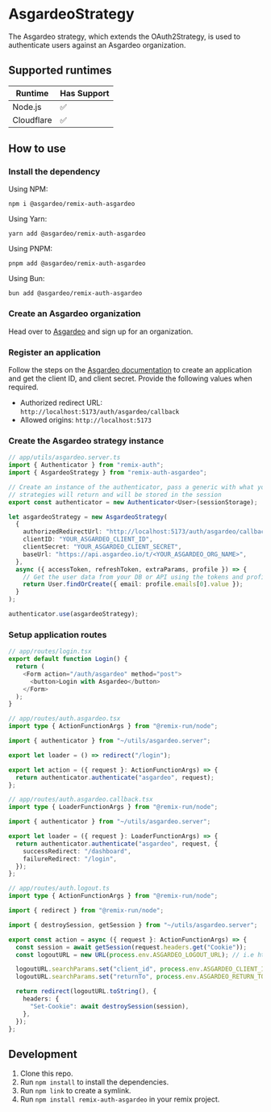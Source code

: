 # AsgardeoStrategy

The Asgardeo strategy, which extends the OAuth2Strategy, is used to authenticate users against an Asgardeo organization.

## Supported runtimes

| Runtime    | Has Support |
| ---------- | ----------- |
| Node.js    | ✅          |
| Cloudflare | ✅          |

## How to use

### Install the dependency

Using NPM:

```shell
npm i @asgardeo/remix-auth-asgardeo
```

Using Yarn:

```shell
yarn add @asgardeo/remix-auth-asgardeo
```

Using PNPM:

```shell
pnpm add @asgardeo/remix-auth-asgardeo
```

Using Bun:

```shell
bun add @asgardeo/remix-auth-asgardeo
```

### Create an Asgardeo organization

Head over to [Asgardeo](https://wso2.com/asgardeo) and sign up for an organization.

### Register an application

Follow the steps on the [Asgardeo documentation](https://wso2.com/asgardeo/docs/guides/applications/register-oidc-web-app/) to create an application and get the client ID, and client secret. Provide the following values when required.

 - Authorized redirect URL: `http://localhost:5173/auth/asgardeo/callback`
 - Allowed origins: `http://localhost:5173`

### Create the Asgardeo strategy instance

```ts
// app/utils/asgardeo.server.ts
import { Authenticator } from "remix-auth";
import { AsgardeoStrategy } from "remix-auth-asgardeo";

// Create an instance of the authenticator, pass a generic with what your
// strategies will return and will be stored in the session
export const authenticator = new Authenticator<User>(sessionStorage);

let asgardeoStrategy = new AsgardeoStrategy(
  {
    authorizedRedirectUrl: "http://localhost:5173/auth/asgardeo/callback",
    clientID: "YOUR_ASGARDEO_CLIENT_ID",
    clientSecret: "YOUR_ASGARDEO_CLIENT_SECRET",
    baseUrl: "https://api.asgardeo.io/t/<YOUR_ASGARDEO_ORG_NAME>",
  },
  async ({ accessToken, refreshToken, extraParams, profile }) => {
    // Get the user data from your DB or API using the tokens and profile
    return User.findOrCreate({ email: profile.emails[0].value });
  }
);

authenticator.use(asgardeoStrategy);
```

### Setup application routes

```ts
// app/routes/login.tsx
export default function Login() {
  return (
    <Form action="/auth/asgardeo" method="post">
      <button>Login with Asgardeo</button>
    </Form>
  );
}
```

```ts
// app/routes/auth.asgardeo.tsx
import type { ActionFunctionArgs } from "@remix-run/node";

import { authenticator } from "~/utils/asgardeo.server";

export let loader = () => redirect("/login");

export let action = ({ request }: ActionFunctionArgs) => {
  return authenticator.authenticate("asgardeo", request);
};
```

```ts
// app/routes/auth.asgardeo.callback.tsx
import type { LoaderFunctionArgs } from "@remix-run/node";

import { authenticator } from "~/utils/asgardeo.server";

export let loader = ({ request }: LoaderFunctionArgs) => {
  return authenticator.authenticate("asgardeo", request, {
    successRedirect: "/dashboard",
    failureRedirect: "/login",
  });
};
```

```ts
// app/routes/auth.logout.ts
import type { ActionFunctionArgs } from "@remix-run/node";

import { redirect } from "@remix-run/node";

import { destroySession, getSession } from "~/utils/asgardeo.server";

export const action = async ({ request }: ActionFunctionArgs) => {
  const session = await getSession(request.headers.get("Cookie"));
  const logoutURL = new URL(process.env.ASGARDEO_LOGOUT_URL); // i.e https://api.asgardeo.io/t/pavinduorg/oidc/logout

  logoutURL.searchParams.set("client_id", process.env.ASGARDEO_CLIENT_ID);
  logoutURL.searchParams.set("returnTo", process.env.ASGARDEO_RETURN_TO_URL);

  return redirect(logoutURL.toString(), {
    headers: {
      "Set-Cookie": await destroySession(session),
    },
  });
};
```

## Development

1. Clone this repo.
2. Run `npm install` to install the dependencies.
3. Run `npm link` to create a symlink.
4. Run `npm install remix-auth-asgardeo` in your remix project.
